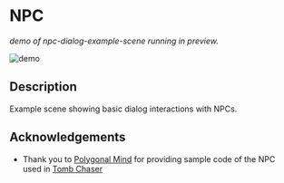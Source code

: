 # NPC 

_demo of npc-dialog-example-scene running in preview._

![demo](https://github.com/decentraland-scenes/npc-dialog-example-scene/blob/master/screenshots/npc-dialog.gif)

## Description
Example scene showing basic dialog interactions with NPCs.

## Acknowledgements
- Thank you to [Polygonal Mind](https://www.polygonalmind.com/) for providing sample code of the NPC used in [Tomb Chaser](https://play.decentraland.org/?position=12,46)